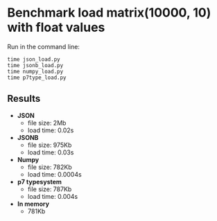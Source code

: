 # Benchmark load matrix(10000, 10) with float values

Run in the command line:
```
time json_load.py
time jsonb_load.py
time numpy_load.py
time p7type_load.py
```

## Results

* **JSON**
  * file size: 2Mb
  * load time: 0.02s
* **JSONB**
  * file size: 975Kb
  * load time: 0.03s
* **Numpy**
  * file size: 782Kb
  * load time: 0.0004s
* **p7 typesystem**
  * file size: 787Kb
  * load time: 0.004s
* **In memory**
  * 781Kb
